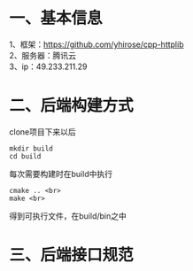 # 一、基本信息
1、框架：https://github.com/yhirose/cpp-httplib <br>
2、服务器：腾讯云<br>
3、ip：49.233.211.29<br>

# 二、后端构建方式
clone项目下来以后 <br>
```
mkdir build
cd build
```

每次需要构建时在build中执行 <br>
```
cmake .. <br>
make <br>
```

得到可执行文件，在build/bin之中 <br>

# 三、后端接口规范
